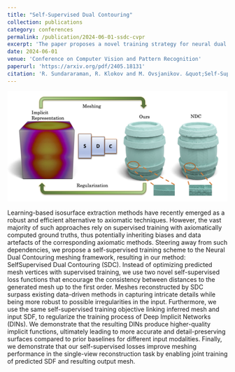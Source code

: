 ```yaml
---
title: "Self-Supervised Dual Contouring"
collection: publications
category: conferences
permalink: /publication/2024-06-01-ssdc-cvpr
excerpt: 'The paper proposes a novel training strategy for neural dual contouring differentiable meshing model based on establishing consistency between input ground truth signed distance function (SDF) values/normals and SDF values/normals to the predicted mesh. The method can additionally be used to regularize predictions of neural SDF models.'
date: 2024-06-01
venue: 'Conference on Computer Vision and Pattern Recognition'
paperurl: 'https://arxiv.org/pdf/2405.18131'
citation: 'R. Sundararaman, R. Klokov and M. Ovsjanikov. &quot;Self-Supervised Dual Contouring.&quot; In <i>CVPR</i>&apos;24.'
---
```


![SSDC](../images/ssdc.png)

Learning-based isosurface extraction methods have recently emerged as a robust and efficient alternative to axiomatic techniques. However, the vast majority of such approaches rely on supervised training with axiomatically computed ground truths, thus potentially inheriting biases and data artefacts of the corresponding axiomatic methods. Steering away from such dependencies, we propose a self-supervised training scheme to the Neural Dual Contouring meshing framework, resulting in our method: SelfSupervised Dual Contouring (SDC). Instead of optimizing predicted mesh vertices with supervised training, we use two novel self-supervised loss functions that encourage the consistency between distances to the generated mesh up to the first order. Meshes reconstructed by SDC surpass existing data-driven methods in capturing intricate details while being more robust to possible irregularities in the input. Furthermore, we use the same self-supervised training objective linking inferred mesh and input SDF, to regularize the training process of Deep Implicit Networks (DINs). We demonstrate that the resulting DINs produce higher-quality implicit functions, ultimately leading to more accurate and detail-preserving surfaces compared to prior baselines for different input modalities. Finally, we demonstrate that our self-supervised losses improve meshing performance in the single-view reconstruction task by enabling joint training of predicted SDF and resulting output mesh.
